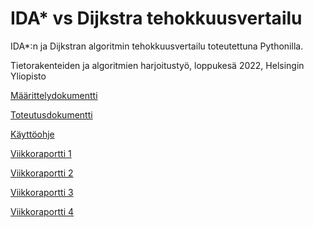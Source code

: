 # IDA* vs Dijkstra tehokkuusvertailu

IDA*:n ja Dijkstran algoritmin tehokkuusvertailu toteutettuna Pythonilla.

Tietorakenteiden ja algoritmien harjoitustyö, loppukesä 2022, Helsingin Yliopisto 

[Määrittelydokumentti](documentation/def.md)

[Toteutusdokumentti](documentation/implementation.md)

[Käyttöohje](documentation/manual.md)

[Viikkoraportti 1](documentation/weekly_report_1.md)

[Viikkoraportti 2](documentation/weekly_report_2.md)

[Viikkoraportti 3](documentation/weekly_report_3.md)

[Viikkoraportti 4](documentation/weekly_report_4.md)


